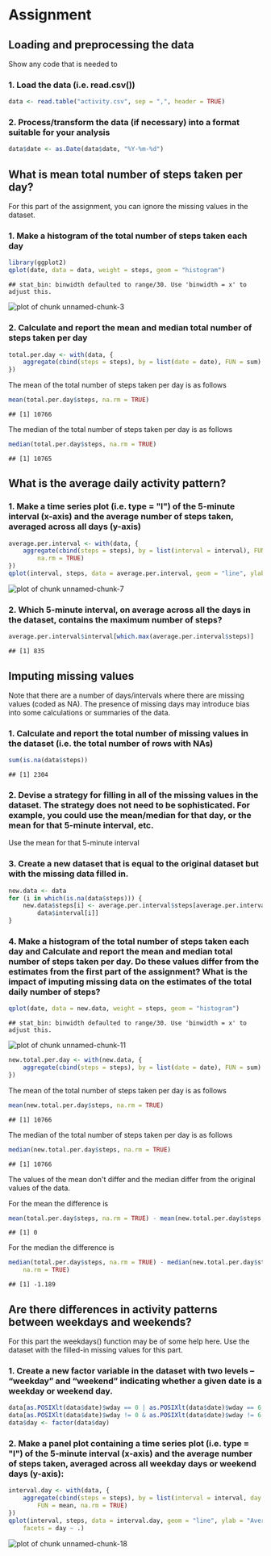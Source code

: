 Assignment
==========================================================

## Loading and preprocessing the data

Show any code that is needed to

### 1. Load the data (i.e. read.csv())


```r
data <- read.table("activity.csv", sep = ",", header = TRUE)
```


### 2. Process/transform the data (if necessary) into a format suitable for your analysis


```r
data$date <- as.Date(data$date, "%Y-%m-%d")
```


## What is mean total number of steps taken per day?

For this part of the assignment, you can ignore the missing values in the dataset.

### 1. Make a histogram of the total number of steps taken each day


```r
library(ggplot2)
qplot(date, data = data, weight = steps, geom = "histogram")
```

```
## stat_bin: binwidth defaulted to range/30. Use 'binwidth = x' to adjust this.
```

![plot of chunk unnamed-chunk-3](figure/unnamed-chunk-3.png) 


### 2. Calculate and report the mean and median total number of steps taken per day


```r
total.per.day <- with(data, {
    aggregate(cbind(steps = steps), by = list(date = date), FUN = sum)
})
```


The mean of the total number of steps taken per day is as follows


```r
mean(total.per.day$steps, na.rm = TRUE)
```

```
## [1] 10766
```


The median of the total number of steps taken per day is as follows


```r
median(total.per.day$steps, na.rm = TRUE)
```

```
## [1] 10765
```


## What is the average daily activity pattern?

### 1. Make a time series plot (i.e. type = "l") of the 5-minute interval (x-axis) and the average number of steps taken, averaged across all days (y-axis)


```r
average.per.interval <- with(data, {
    aggregate(cbind(steps = steps), by = list(interval = interval), FUN = mean, 
        na.rm = TRUE)
})
qplot(interval, steps, data = average.per.interval, geom = "line", ylab = "Average Steps")
```

![plot of chunk unnamed-chunk-7](figure/unnamed-chunk-7.png) 


### 2. Which 5-minute interval, on average across all the days in the dataset, contains the maximum number of steps?


```r
average.per.interval$interval[which.max(average.per.interval$steps)]
```

```
## [1] 835
```


## Imputing missing values

Note that there are a number of days/intervals where there are missing values (coded as NA). The presence of missing days may introduce bias into some calculations or summaries of the data.

### 1. Calculate and report the total number of missing values in the dataset (i.e. the total number of rows with NAs)


```r
sum(is.na(data$steps))
```

```
## [1] 2304
```


### 2. Devise a strategy for filling in all of the missing values in the dataset. The strategy does not need to be sophisticated. For example, you could use the mean/median for that day, or the mean for that 5-minute interval, etc.

Use the mean for that 5-minute interval

### 3. Create a new dataset that is equal to the original dataset but with the missing data filled in.


```r
new.data <- data
for (i in which(is.na(data$steps))) {
    new.data$steps[i] <- average.per.interval$steps[average.per.interval$interval == 
        data$interval[i]]
}
```


### 4. Make a histogram of the total number of steps taken each day and Calculate and report the mean and median total number of steps taken per day. Do these values differ from the estimates from the first part of the assignment? What is the impact of imputing missing data on the estimates of the total daily number of steps?


```r
qplot(date, data = new.data, weight = steps, geom = "histogram")
```

```
## stat_bin: binwidth defaulted to range/30. Use 'binwidth = x' to adjust this.
```

![plot of chunk unnamed-chunk-11](figure/unnamed-chunk-11.png) 



```r
new.total.per.day <- with(new.data, {
    aggregate(cbind(steps = steps), by = list(date = date), FUN = sum)
})
```


The mean of the total number of steps taken per day is as follows


```r
mean(new.total.per.day$steps, na.rm = TRUE)
```

```
## [1] 10766
```


The median of the total number of steps taken per day is as follows


```r
median(new.total.per.day$steps, na.rm = TRUE)
```

```
## [1] 10766
```


The values of the mean don't differ and the median differ from the original values of the data.

For the mean the difference is

```r
mean(total.per.day$steps, na.rm = TRUE) - mean(new.total.per.day$steps, na.rm = TRUE)
```

```
## [1] 0
```


For the median the difference is 

```r
median(total.per.day$steps, na.rm = TRUE) - median(new.total.per.day$steps, 
    na.rm = TRUE)
```

```
## [1] -1.189
```


## Are there differences in activity patterns between weekdays and weekends?

For this part the weekdays() function may be of some help here. Use the dataset with the filled-in missing values for this part.

### 1. Create a new factor variable in the dataset with two levels – “weekday” and “weekend” indicating whether a given date is a weekday or weekend day.


```r
data[as.POSIXlt(data$date)$wday == 0 | as.POSIXlt(data$date)$wday == 6, "day"] <- "weekend"
data[as.POSIXlt(data$date)$wday != 0 & as.POSIXlt(data$date)$wday != 6, "day"] <- "week day"
data$day <- factor(data$day)
```


### 2. Make a panel plot containing a time series plot (i.e. type = "l") of the 5-minute interval (x-axis) and the average number of steps taken, averaged across all weekday days or weekend days (y-axis):


```r
interval.day <- with(data, {
    aggregate(cbind(steps = steps), by = list(interval = interval, day = day), 
        FUN = mean, na.rm = TRUE)
})
qplot(interval, steps, data = interval.day, geom = "line", ylab = "Average Steps", 
    facets = day ~ .)
```

![plot of chunk unnamed-chunk-18](figure/unnamed-chunk-18.png) 

